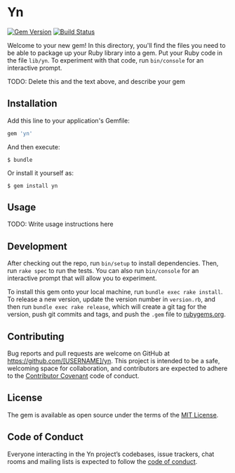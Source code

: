 # Yn

[![Gem Version](https://badge.fury.io/rb/yn.svg)](https://badge.fury.io/rb/yn)
[![Build Status](https://travis-ci.org/wilsonsilva/yn.svg?branch=master)](https://travis-ci.org/wilsonsilva/yn)

Welcome to your new gem! In this directory, you'll find the files you need to be able to package up your Ruby library into a gem. Put your Ruby code in the file `lib/yn`. To experiment with that code, run `bin/console` for an interactive prompt.

TODO: Delete this and the text above, and describe your gem

## Installation

Add this line to your application's Gemfile:

```ruby
gem 'yn'
```

And then execute:

    $ bundle

Or install it yourself as:

    $ gem install yn

## Usage

TODO: Write usage instructions here

## Development

After checking out the repo, run `bin/setup` to install dependencies. Then, run `rake spec` to run the tests. You can also run `bin/console` for an interactive prompt that will allow you to experiment.

To install this gem onto your local machine, run `bundle exec rake install`. To release a new version, update the version number in `version.rb`, and then run `bundle exec rake release`, which will create a git tag for the version, push git commits and tags, and push the `.gem` file to [rubygems.org](https://rubygems.org).

## Contributing

Bug reports and pull requests are welcome on GitHub at https://github.com/[USERNAME]/yn. This project is intended to be a safe, welcoming space for collaboration, and contributors are expected to adhere to the [Contributor Covenant](http://contributor-covenant.org) code of conduct.

## License

The gem is available as open source under the terms of the [MIT License](https://opensource.org/licenses/MIT).

## Code of Conduct

Everyone interacting in the Yn project’s codebases, issue trackers, chat rooms and mailing lists is expected to follow the [code of conduct](https://github.com/[USERNAME]/yn/blob/master/CODE_OF_CONDUCT.md).
